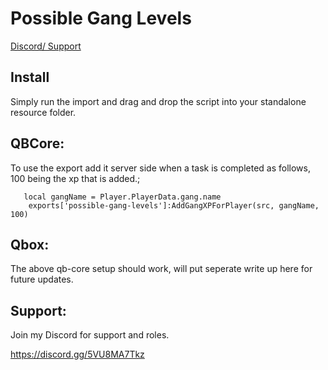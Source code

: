 # Possible Gang Levels

[Discord/ Support](https://discord.gg/Gnb2S7uAdG)

## Install

Simply run the import and drag and drop the script into your standalone resource folder.


## QBCore:

To use the export add it server side when a task is completed as follows, 100 being the xp that is added.;

```
   local gangName = Player.PlayerData.gang.name
    exports['possible-gang-levels']:AddGangXPForPlayer(src, gangName, 100)
```

## Qbox:

The above qb-core setup should work, will put seperate write up here for future updates.

## Support:

Join my Discord for support and roles.

https://discord.gg/5VU8MA7Tkz